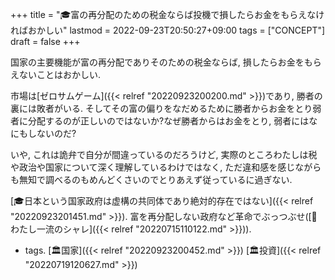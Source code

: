 +++
title = "🎓富の再分配のための税金ならば投機で損したらお金をもらえなければおかしい"
lastmod = 2022-09-23T20:50:27+09:00
tags = ["CONCEPT"]
draft = false
+++

国家の主要機能が富の再分配でありそのための税金ならば, 損したらお金をもらえないことはおかしい.

市場は[ゼロサムゲーム]({{< relref "20220923200200.md" >}})であり, 勝者の裏には敗者がいる. そしてその富の偏りをなだめるために勝者からお金をとり弱者に分配するのが正しいのではないか?なぜ勝者からはお金をとり, 弱者にはなにもしないのだ?

いや, これは詭弁で自分が間違っているのだろうけど, 実際のところわたしは税や政治や国家について深く理解しているわけではなく, ただ違和感を感じながらも無知で調べるのもめんどくさいのでとりあえず従っているに過ぎない.

[🎓日本という国家政府は虚構の共同体であり絶対的存在ではない]({{< relref "20220923201451.md" >}}). 富を再分配しない政府など革命でぶっつぶせ([🔖わたし一流のシャレ]({{< relref "20220715110122.md" >}})).

-   tags. [🏛国家]({{< relref "20220923200452.md" >}}) [🏛投資]({{< relref "20220719120627.md" >}})
